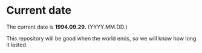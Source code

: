 # Current date

The current date is **1994.09.29.** (YYYY.MM.DD.)

This repository will be good when the world ends, so we will know how long it lasted.